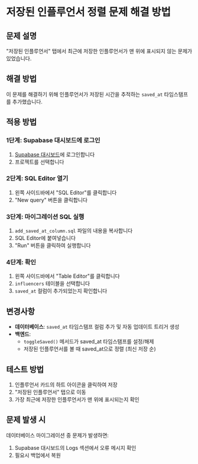 # 저장된 인플루언서 정렬 문제 해결 방법

## 문제 설명
"저장된 인플루언서" 탭에서 최근에 저장한 인플루언서가 맨 위에 표시되지 않는 문제가 있었습니다.

## 해결 방법
이 문제를 해결하기 위해 인플루언서가 저장된 시간을 추적하는 `saved_at` 타임스탬프를 추가했습니다.

## 적용 방법

### 1단계: Supabase 대시보드에 로그인
1. [Supabase 대시보드](https://supabase.com/dashboard)에 로그인합니다
2. 프로젝트를 선택합니다

### 2단계: SQL Editor 열기
1. 왼쪽 사이드바에서 "SQL Editor"를 클릭합니다
2. "New query" 버튼을 클릭합니다

### 3단계: 마이그레이션 SQL 실행
1. `add_saved_at_column.sql` 파일의 내용을 복사합니다
2. SQL Editor에 붙여넣습니다
3. "Run" 버튼을 클릭하여 실행합니다

### 4단계: 확인
1. 왼쪽 사이드바에서 "Table Editor"를 클릭합니다
2. `influencers` 테이블을 선택합니다
3. `saved_at` 컬럼이 추가되었는지 확인합니다

## 변경사항
- **데이터베이스**: `saved_at` 타임스탬프 컬럼 추가 및 자동 업데이트 트리거 생성
- **백엔드**:
  - `toggleSaved()` 메서드가 saved_at 타임스탬프를 설정/해제
  - 저장된 인플루언서를 볼 때 saved_at으로 정렬 (최신 저장 순)

## 테스트 방법
1. 인플루언서 카드의 하트 아이콘을 클릭하여 저장
2. "저장된 인플루언서" 탭으로 이동
3. 가장 최근에 저장한 인플루언서가 맨 위에 표시되는지 확인

## 문제 발생 시
데이터베이스 마이그레이션 중 문제가 발생하면:
1. Supabase 대시보드의 Logs 섹션에서 오류 메시지 확인
2. 필요시 백업에서 복원